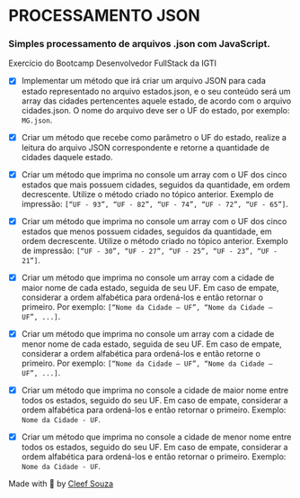 # PROCESSAMENTO JSON
### Simples processamento de arquivos .json com JavaScript.

Exercício do Bootcamp Desenvolvedor FullStack da IGTI

* [x] Implementar um método que irá criar um arquivo JSON para cada estado representado no arquivo estados.json, e o seu conteúdo será um array das cidades pertencentes aquele estado, de acordo com o arquivo cidades.json. O nome do arquivo deve ser o UF do estado, por exemplo: `MG.json`.

* [x] Criar um método que recebe como parâmetro o UF do estado, realize a leitura do arquivo JSON correspondente e retorne a quantidade de cidades daquele estado.

* [x] Criar um método que imprima no console um array com o UF dos cinco estados que mais possuem cidades, seguidos da quantidade, em ordem decrescente. Utilize o método criado no tópico anterior. Exemplo de impressão: `[“UF - 93”, “UF - 82”, “UF - 74”, “UF - 72”, “UF - 65”]`.

* [x] Criar um método que imprima no console um array com o UF dos cinco estados que menos possuem cidades, seguidos da quantidade, em ordem decrescente. Utilize o método criado no tópico anterior. Exemplo de impressão: `[“UF - 30”, “UF - 27”, “UF - 25”, “UF - 23”, “UF - 21”]`.

* [x] Criar um método que imprima no console um array com a cidade de maior nome de cada estado, seguida de seu UF. Em caso de empate, considerar a ordem alfabética para ordená-los e então retornar o primeiro. Por exemplo: `[“Nome da Cidade – UF”, “Nome da Cidade – UF”, ...]`.

* [x] Criar um método que imprima no console um array com a cidade de menor nome de cada estado, seguida de seu UF. Em caso de empate, considerar a ordem alfabética para ordená-los e então retorne o primeiro. Por exemplo: `[“Nome da Cidade – UF”, “Nome da Cidade – UF”, ...]`.

* [x] Criar um método que imprima no console a cidade de maior nome entre todos os estados, seguido do seu UF. Em caso de empate, considerar a ordem alfabética para ordená-los e então retornar o primeiro. Exemplo: `Nome da Cidade - UF`.

* [x] Criar um método que imprima no console a cidade de menor nome entre todos os estados, seguido do seu UF. Em caso de empate, considerar a ordem alfabética para ordená-los e então retornar o primeiro. Exemplo: `Nome da Cidade - UF`.

Made with :green_heart: by [Cleef Souza](https://www.linkedin.com/in/aryosvalldo-cleef/)